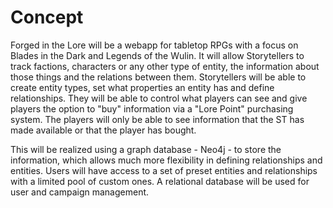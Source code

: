 # Concept
Forged in the Lore will be a webapp for tabletop RPGs with a focus on Blades in the Dark and Legends of the Wulin. It will allow Storytellers to track factions, characters or any other type of entity, the information about those things and the relations between them.
Storytellers will be able to create entity types, set what properties an entity has and define relationships. They will be able to control what players can see and give players the option to "buy" information via a "Lore Point" purchasing system. The players will only be able to see information that the ST has made available or that the player has bought.

This will be realized using a graph database - Neo4j - to store the information, which allows much more flexibility in defining relationships and entities. Users will have access to a set of preset entities and relationships with a limited pool of custom ones. A relational database will be used for user and campaign management.
